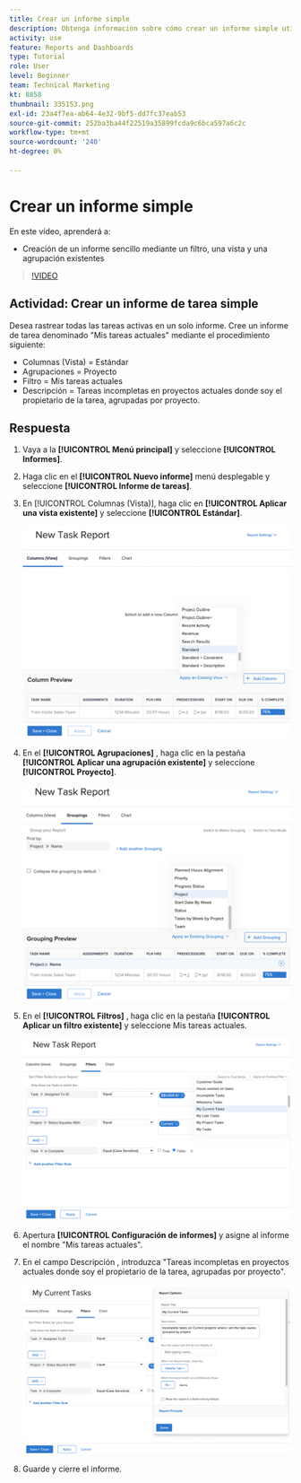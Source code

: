 ```yaml
---
title: Crear un informe simple
description: Obtenga información sobre cómo crear un informe simple utilizando un filtro, una vista y una agrupación existentes en Workfront.
activity: use
feature: Reports and Dashboards
type: Tutorial
role: User
level: Beginner
team: Technical Marketing
kt: 8858
thumbnail: 335153.png
exl-id: 23a4f7ea-ab64-4e32-9bf5-dd7fc37eab53
source-git-commit: 252ba3ba44f22519a35899fcda9c6bca597a6c2c
workflow-type: tm+mt
source-wordcount: '240'
ht-degree: 0%

---
```


# Crear un informe simple

En este vídeo, aprenderá a:

* Creación de un informe sencillo mediante un filtro, una vista y una agrupación existentes

>[!VIDEO](https://video.tv.adobe.com/v/335153/?quality=12)

## Actividad: Crear un informe de tarea simple

Desea rastrear todas las tareas activas en un solo informe. Cree un informe de tarea denominado &quot;Mis tareas actuales&quot; mediante el procedimiento siguiente:

* Columnas (Vista) = Estándar
* Agrupaciones = Proyecto
* Filtro = Mis tareas actuales
* Descripción = Tareas incompletas en proyectos actuales donde soy el propietario de la tarea, agrupadas por proyecto.

## Respuesta

1. Vaya a la **[!UICONTROL Menú principal]** y seleccione **[!UICONTROL Informes]**.
1. Haga clic en el **[!UICONTROL Nuevo informe]** menú desplegable y seleccione **[!UICONTROL Informe de tareas]**.
1. En [!UICONTROL Columnas (Vista)], haga clic en **[!UICONTROL Aplicar una vista existente]** y seleccione **[!UICONTROL Estándar]**.

   ![Imagen de la pantalla para crear columnas en un informe de tareas](assets/simple-task-report-columns.png)

1. En el **[!UICONTROL Agrupaciones]** , haga clic en la pestaña **[!UICONTROL Aplicar una agrupación existente]** y seleccione **[!UICONTROL Proyecto]**.

   ![Imagen de la pantalla para crear agrupaciones en un informe de tareas](assets/simple-task-report-groupings.png)

1. En el **[!UICONTROL Filtros]** , haga clic en la pestaña **[!UICONTROL Aplicar un filtro existente]** y seleccione Mis tareas actuales.

   ![Imagen de la pantalla para crear filtros en un informe de tareas](assets/simple-task-report-filters.png)

1. Apertura **[!UICONTROL Configuración de informes]** y asigne al informe el nombre &quot;Mis tareas actuales&quot;.
1. En el campo Descripción , introduzca &quot;Tareas incompletas en proyectos actuales donde soy el propietario de la tarea, agrupadas por proyecto&quot;.

   ![Una imagen de la pantalla de configuración de informes en un informe de tareas](assets/simple-task-report-report-settings.png)

1. Guarde y cierre el informe.
